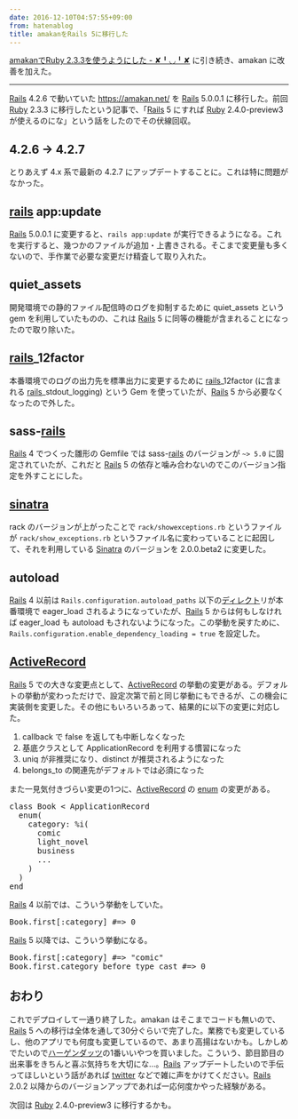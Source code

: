 ```yaml
---
date: 2016-12-10T04:57:55+09:00
from: hatenablog
title: amakanをRails 5に移行した
---
```


<p><a href="http://r7kamura.hatenablog.com/entry/2016/12/09/201115">amakanでRuby 2.3.3を使うようにした - ✘╹◡╹✘</a> に引き続き、amakan に改善を加えた。</p>

<hr />

<p><a class="keyword" href="http://d.hatena.ne.jp/keyword/Rails">Rails</a> 4.2.6 で動いていた <a href="https://amakan.net/">https://amakan.net/</a> を <a class="keyword" href="http://d.hatena.ne.jp/keyword/Rails">Rails</a> 5.0.0.1 に移行した。前回 <a class="keyword" href="http://d.hatena.ne.jp/keyword/Ruby">Ruby</a> 2.3.3 に移行したという記事で、「<a class="keyword" href="http://d.hatena.ne.jp/keyword/Rails">Rails</a> 5 にすれば <a class="keyword" href="http://d.hatena.ne.jp/keyword/Ruby">Ruby</a> 2.4.0-preview3 が使えるのにな」という話をしたのでその伏線回収。</p>

<h2>4.2.6 → 4.2.7</h2>

<p>とりあえず 4.x 系で最新の 4.2.7 にアップデートすることに。これは特に問題がなかった。</p>

<h2><a class="keyword" href="http://d.hatena.ne.jp/keyword/rails">rails</a> app:update</h2>

<p><a class="keyword" href="http://d.hatena.ne.jp/keyword/Rails">Rails</a> 5.0.0.1 に変更すると、<code>rails app:update</code> が実行できるようになる。これを実行すると、幾つかのファイルが追加・上書きされる。そこまで変更量も多くないので、手作業で必要な変更だけ精査して取り入れた。</p>

<h2>quiet_assets</h2>

<p>開発環境での静的ファイル配信時のログを抑制するために quiet_assets という gem を利用していたものの、これは <a class="keyword" href="http://d.hatena.ne.jp/keyword/Rails">Rails</a> 5 に同等の機能が含まれることになったので取り除いた。</p>

<h2><a class="keyword" href="http://d.hatena.ne.jp/keyword/rails">rails</a>_12factor</h2>

<p>本番環境でのログの出力先を標準出力に変更するために <a class="keyword" href="http://d.hatena.ne.jp/keyword/rails">rails</a>_12factor (に含まれる <a class="keyword" href="http://d.hatena.ne.jp/keyword/rails">rails</a>_stdout_logging) という Gem を使っていたが、<a class="keyword" href="http://d.hatena.ne.jp/keyword/Rails">Rails</a> 5 から必要なくなったので外した。</p>

<h2>sass-<a class="keyword" href="http://d.hatena.ne.jp/keyword/rails">rails</a></h2>

<p><a class="keyword" href="http://d.hatena.ne.jp/keyword/Rails">Rails</a> 4 でつくった雛形の Gemfile では sass-<a class="keyword" href="http://d.hatena.ne.jp/keyword/rails">rails</a> のバージョンが <code>~&gt; 5.0</code> に固定されていたが、これだと <a class="keyword" href="http://d.hatena.ne.jp/keyword/Rails">Rails</a> 5 の依存と噛み合わないのでこのバージョン指定を外すことにした。</p>

<h2><a class="keyword" href="http://d.hatena.ne.jp/keyword/sinatra">sinatra</a></h2>

<p>rack のバージョンが上がったことで <code>rack/showexceptions.rb</code> というファイルが <code>rack/show_exceptions.rb</code> というファイル名に変わっていることに起因して、それを利用している <a class="keyword" href="http://d.hatena.ne.jp/keyword/Sinatra">Sinatra</a> のバージョンを 2.0.0.beta2 に変更した。</p>

<h2>autoload</h2>

<p><a class="keyword" href="http://d.hatena.ne.jp/keyword/Rails">Rails</a> 4 以前は <code>Rails.configuration.autoload_paths</code> 以下の<a class="keyword" href="http://d.hatena.ne.jp/keyword/%A5%C7%A5%A3%A5%EC%A5%AF%A5%C8">ディレクト</a>リが本番環境で eager_load されるようになっていたが、<a class="keyword" href="http://d.hatena.ne.jp/keyword/Rails">Rails</a> 5 からは何もしなければ eager_load も autoload もされないようになった。この挙動を戻すために、<code>Rails.configuration.enable_dependency_loading = true</code> を設定した。</p>

<h2><a class="keyword" href="http://d.hatena.ne.jp/keyword/ActiveRecord">ActiveRecord</a></h2>

<p><a class="keyword" href="http://d.hatena.ne.jp/keyword/Rails">Rails</a> 5 での大きな変更点として、<a class="keyword" href="http://d.hatena.ne.jp/keyword/ActiveRecord">ActiveRecord</a> の挙動の変更がある。デフォルトの挙動が変わっただけで、設定次第で前と同じ挙動にもできるが、この機会に実装側を変更した。その他にもいろいろあって、結果的に以下の変更に対応した。</p>

<ol>
<li>callback で false を返しても中断しなくなった</li>
<li>基底クラスとして ApplicationRecord を利用する慣習になった</li>
<li>uniq が非推奨になり、distinct が推奨されるようになった</li>
<li>belongs_to の関連先がデフォルトでは必須になった</li>
</ol>


<p>また一見気付きづらい変更の1つに、<a class="keyword" href="http://d.hatena.ne.jp/keyword/ActiveRecord">ActiveRecord</a> の <a class="keyword" href="http://d.hatena.ne.jp/keyword/enum">enum</a> の変更がある。</p>

<pre class="code" data-lang="" data-unlink>class Book &lt; ApplicationRecord
  enum(
    category: %i(
      comic
      light_novel
      business
      ...
    )
  )
end</pre>


<p><a class="keyword" href="http://d.hatena.ne.jp/keyword/Rails">Rails</a> 4 以前では、こういう挙動をしていた。</p>

<pre class="code" data-lang="" data-unlink>Book.first[:category] #=&gt; 0</pre>


<p><a class="keyword" href="http://d.hatena.ne.jp/keyword/Rails">Rails</a> 5 以降では、こういう挙動になる。</p>

<pre class="code" data-lang="" data-unlink>Book.first[:category] #=&gt; &#34;comic&#34;
Book.first.category_before_type_cast #=&gt; 0</pre>


<h2>おわり</h2>

<p>これでデプロイして一通り終了した。amakan はそこまでコードも無いので、<a class="keyword" href="http://d.hatena.ne.jp/keyword/Rails">Rails</a> 5 への移行は全体を通して30分ぐらいで完了した。業務でも変更しているし、他のアプリでも何度も変更しているので、あまり高揚はないかも。しかしめでたいので<a class="keyword" href="http://d.hatena.ne.jp/keyword/%A5%CF%A1%BC%A5%B2%A5%F3%A5%C0%A5%C3%A5%C4">ハーゲンダッツ</a>の1番いいやつを買いました。こういう、節目節目の出来事をきちんと喜ぶ気持ちを大切にな…。<a class="keyword" href="http://d.hatena.ne.jp/keyword/Rails">Rails</a> アップデートしたいので手伝ってほしいという話があれば <a class="keyword" href="http://d.hatena.ne.jp/keyword/twitter">twitter</a> などで雑に声をかけてください。<a class="keyword" href="http://d.hatena.ne.jp/keyword/Rails">Rails</a> 2.0.2 以降からのバージョンアップであれば一応何度かやった経験がある。</p>

<p>次回は <a class="keyword" href="http://d.hatena.ne.jp/keyword/Ruby">Ruby</a> 2.4.0-preview3 に移行するかも。</p>

